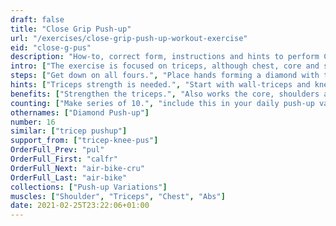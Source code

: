 ```yaml
---
draft: false
title: "Close Grip Push-up"
url: "/exercises/close-grip-push-up-workout-exercise"
eid: "close-g-pus"
description: "How-to, correct form, instructions and hints to perform Close Grip Push-up. Similar exercises and video demo"
intro: ["The exercise is focused on triceps, although chest, core and shoulders are also involved."]
steps: ["Get down on all fours.", "Place hands forming a diamond with thumb and indicator fingers.", "Straighten arms and legs.", "Lower the body, the chest nearly touches the floor.", "Pause, then straight your arms and push back up."]
hints: ["Triceps strength is needed.", "Start with wall-triceps and knee-triceps push-ups, if needed.", "keep your core engaged, the all body in a straight line."]
benefits: ["Strengthen the triceps.", "Also works the core, shoulders and chest."]
counting: ["Make series of 10.", "include this in your daily push-up variations."]
othernames: ["Diamond Push-up"]
number: 16
similar: ["tricep pushup"]
support_from: ["tricep-knee-pus"]
OrderFull_Prev: "pul"
OrderFull_First: "calfr"
OrderFull_Next: "air-bike-cru"
OrderFull_Last: "air-bike"
collections: ["Push-up Variations"]
muscles: ["Shoulder", "Triceps", "Chest", "Abs"]
date: 2021-02-25T23:22:06+01:00
---
```

